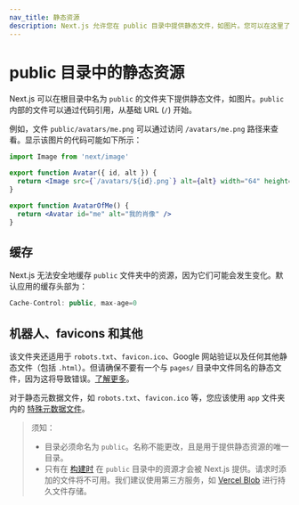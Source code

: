 ```yaml
---
nav_title: 静态资源
description: Next.js 允许您在 public 目录中提供静态文件，如图片。您可以在这里了解它的工作原理。
---
```


# public 目录中的静态资源

Next.js 可以在根目录中名为 `public` 的文件夹下提供静态文件，如图片。`public` 内部的文件可以通过代码引用，从基础 URL (`/`) 开始。

例如，文件 `public/avatars/me.png` 可以通过访问 `/avatars/me.png` 路径来查看。显示该图片的代码可能如下所示：

```jsx filename="avatar.js"
import Image from 'next/image'

export function Avatar({ id, alt }) {
  return <Image src={`/avatars/${id}.png`} alt={alt} width="64" height="64" />
}

export function AvatarOfMe() {
  return <Avatar id="me" alt="我的肖像" />
}
```

## 缓存

Next.js 无法安全地缓存 `public` 文件夹中的资源，因为它们可能会发生变化。默认应用的缓存头部为：

```jsx
Cache-Control: public, max-age=0
```

## 机器人、favicons 和其他

<PagesOnly>

该文件夹还适用于 `robots.txt`、`favicon.ico`、Google 网站验证以及任何其他静态文件（包括 `.html`）。但请确保不要有一个与 `pages/` 目录中文件同名的静态文件，因为这将导致错误。[了解更多](/docs/messages/conflicting-public-file-page)。

</PagesOnly>

<AppOnly>

对于静态元数据文件，如 `robots.txt`、`favicon.ico` 等，您应该使用 `app` 文件夹内的 [特殊元数据文件](/docs/app/api-reference/file-conventions/metadata)。

</AppOnly>

> 须知：
>
> - 目录必须命名为 `public`。名称不能更改，且是用于提供静态资源的唯一目录。
> - 只有在 [构建时](/docs/app/api-reference/next-cli#build) 在 `public` 目录中的资源才会被 Next.js 提供。请求时添加的文件将不可用。我们建议使用第三方服务，如 [Vercel Blob](https://vercel.com/docs/storage/vercel-blob?utm_source=next-site&utm_medium=docs&utm_campaign=next-website) 进行持久文件存储。